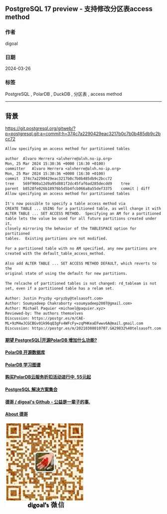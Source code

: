 ## PostgreSQL 17 preview - 支持修改分区表access method     
                                                                                    
### 作者                                                                                    
digoal                                                                                    
                                                                                    
### 日期                                                                                    
2024-03-26                                                                             
                                                                                    
### 标签                                                                                    
PostgreSQL , PolarDB , DuckDB , 分区表 , access method                       
                                                                                    
----                                                                                    
                                                                                    
## 背景        
    
https://git.postgresql.org/gitweb/?p=postgresql.git;a=commit;h=374c7a2290429eac3217b0c7b0b485db9c2bcc72    
```    
Allow specifying an access method for partitioned tables  
  
author	Alvaro Herrera <alvherre@alvh.no-ip.org>	  
Mon, 25 Mar 2024 15:30:36 +0000 (16:30 +0100)  
committer	Alvaro Herrera <alvherre@alvh.no-ip.org>	  
Mon, 25 Mar 2024 15:30:36 +0000 (16:30 +0100)  
commit	374c7a2290429eac3217b0c7b0b485db9c2bcc72  
tree	569f900a12d9a95d881f2dc45faf6ad285decdd9	tree  
parent	b8528fe026b18976b5d5b4fcb066a8a55def3375	commit | diff  
Allow specifying an access method for partitioned tables  
  
It's now possible to specify a table access method via  
CREATE TABLE ... USING for a partitioned table, as well change it with  
ALTER TABLE ... SET ACCESS METHOD.  Specifying an AM for a partitioned  
table lets the value be used for all future partitions created under it,  
closely mirroring the behavior of the TABLESPACE option for partitioned  
tables.  Existing partitions are not modified.  
  
For a partitioned table with no AM specified, any new partitions are  
created with the default_table_access_method.  
  
Also add ALTER TABLE ... SET ACCESS METHOD DEFAULT, which reverts to the  
original state of using the default for new partitions.  
  
The relcache of partitioned tables is not changed: rd_tableam is not  
set, even if a partitioned table has a relam set.  
  
Author: Justin Pryzby <pryzby@telsasoft.com>  
Author: Soumyadeep Chakraborty <soumyadeep2007@gmail.com>  
Author: Michaël Paquier <michael@paquier.xyz>  
Reviewed-by: The authors themselves  
Discussion: https://postgr.es/m/CAE-ML+9zM4wJCGCBGv01k96qQ3gFv4WFcFy=zqPHKeaEFwwv6A@mail.gmail.com  
Discussion: https://postgr.es/m/20210308010707.GA29832%40telsasoft.com  
```    
     
    
    
  
#### [期望 PostgreSQL|开源PolarDB 增加什么功能?](https://github.com/digoal/blog/issues/76 "269ac3d1c492e938c0191101c7238216")
  
  
#### [PolarDB 开源数据库](https://openpolardb.com/home "57258f76c37864c6e6d23383d05714ea")
  
  
#### [PolarDB 学习图谱](https://www.aliyun.com/database/openpolardb/activity "8642f60e04ed0c814bf9cb9677976bd4")
  
  
#### [购买PolarDB云服务折扣活动进行中, 55元起](https://www.aliyun.com/activity/new/polardb-yunparter?userCode=bsb3t4al "e0495c413bedacabb75ff1e880be465a")
  
  
#### [PostgreSQL 解决方案集合](../201706/20170601_02.md "40cff096e9ed7122c512b35d8561d9c8")
  
  
#### [德哥 / digoal's Github - 公益是一辈子的事.](https://github.com/digoal/blog/blob/master/README.md "22709685feb7cab07d30f30387f0a9ae")
  
  
#### [About 德哥](https://github.com/digoal/blog/blob/master/me/readme.md "a37735981e7704886ffd590565582dd0")
  
  
![digoal's wechat](../pic/digoal_weixin.jpg "f7ad92eeba24523fd47a6e1a0e691b59")
  
